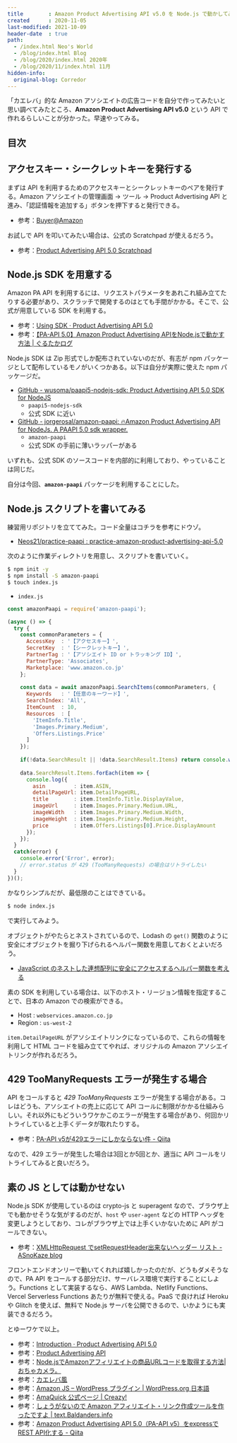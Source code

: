 ```yaml
---
title        : Amazon Product Advertising API v5.0 を Node.js で動かしてみた
created      : 2020-11-05
last-modified: 2021-10-09
header-date  : true
path:
  - /index.html Neo's World
  - /blog/index.html Blog
  - /blog/2020/index.html 2020年
  - /blog/2020/11/index.html 11月
hidden-info:
  original-blog: Corredor
---
```


「カエレバ」的な Amazon アソシエイトの広告コードを自分で作ってみたいと思い調べてみたところ、**Amazon Product Advertising API v5.0** という API で作れるらしいことが分かった。早速やってみる。

## 目次

## アクセスキー・シークレットキーを発行する

まずは API を利用するためのアクセスキーとシークレットキーのペアを発行する。Amazon アソシエイトの管理画面 → ツール → Product Advertising API と進み、「認証情報を追加する」ボタンを押下すると発行できる。

- 参考：[Buyer@Amazon](https://buyer.d1v1b.com/)

お試しで API を叩いてみたい場合は、公式の Scratchpad が使えるだろう。

- 参考：[Product Advertising API 5.0 Scratchpad](https://webservices.amazon.co.jp/paapi5/scratchpad/index.html)

## Node.js SDK を用意する

Amazon PA API を利用するには、リクエストパラメータをあれこれ組み立てたりする必要があり、スクラッチで開発するのはとても手間がかかる。そこで、公式が用意している SDK を利用する。

- 参考：[Using SDK · Product Advertising API 5.0](https://webservices.amazon.com/paapi5/documentation/quick-start/using-sdk.html)
- 参考：[【PA-API 5.0】Amazon Product Advertising APIをNode.jsで動かす方法 | ぐるたかログ](https://gurutaka-log.com/paapi-v5-amazon-product-advertising-api-nodejs)

Node.js SDK は Zip 形式でしか配布されていないのだが、有志が npm パッケージとして配布しているモノがいくつかある。以下は自分が実際に使えた npm パッケージだ。

- [GitHub - wusoma/paapi5-nodejs-sdk: Product Advertising API 5.0 SDK for NodeJS](https://github.com/wusoma/paapi5-nodejs-sdk)
  - `paapi5-nodejs-sdk`
  - 公式 SDK に近い
- [GitHub - jorgerosal/amazon-paapi: 🔥Amazon Product Advertising API for NodeJs. A PAAPI 5.0 sdk wrapper.](https://github.com/jorgerosal/amazon-paapi)
  - `amazon-paapi`
  - 公式 SDK の手前に薄いラッパーがある

いずれも、公式 SDK のソースコードを内部的に利用しており、やっていることは同じだ。

自分は今回、**`amazon-paapi`** パッケージを利用することにした。

## Node.js スクリプトを書いてみる

練習用リポジトリを立ててみた。コード全量はコチラを参考にドウゾ。

- [Neos21/practice-paapi : practice-amazon-product-advertising-api-5.0](https://github.com/Neos21/practice-paapi)

次のように作業ディレクトリを用意し、スクリプトを書いていく。

```bash
$ npm init -y
$ npm install -S amazon-paapi
$ touch index.js
```

- `index.js`

```javascript
const amazonPaapi = require('amazon-paapi');

(async () => {
  try {
    const commonParameters = {
      AccessKey  : '【アクセスキー】',
      SecretKey  : '【シークレットキー】',
      PartnerTag : '【アソシエイト ID or トラッキング ID】',
      PartnerType: 'Associates',
      Marketplace: 'www.amazon.co.jp'
    };
    
    const data = await amazonPaapi.SearchItems(commonParameters, {
      Keywords   : '【任意のキーワード】',
      SearchIndex: 'All',
      ItemCount  : 10,
      Resources  : [
        'ItemInfo.Title',
        'Images.Primary.Medium',
        'Offers.Listings.Price'
      ]
    });
    
    if(!data.SearchResult || !data.SearchResult.Items) return console.warn('Error', data);
    
    data.SearchResult.Items.forEach(item => {
      console.log({
        asin         : item.ASIN,
        detailPageUrl: item.DetailPageURL,
        title        : item.ItemInfo.Title.DisplayValue,
        imageUrl     : item.Images.Primary.Medium.URL,
        imageWidth   : item.Images.Primary.Medium.Width,
        imageHeight  : item.Images.Primary.Medium.Height,
        price        : item.Offers.Listings[0].Price.DisplayAmount
      });
    });
  }
  catch(error) {
    console.error('Error', error);
    // error.status が 429 (TooManyRequests) の場合はリトライしたい
  }
})();
```

かなりシンプルだが、最低限のことはできている。

```bash
$ node index.js
```

で実行してみよう。

オブジェクトがやたらとネストされているので、Lodash の `get()` 関数のように安全にオブジェクトを掘り下げられるヘルパー関数を用意しておくとよいだろう。

- [JavaScript のネストした連想配列に安全にアクセスするヘルパー関数を考える](/blog/2019/10/23-01.html)

素の SDK を利用している場合は、以下のホスト・リージョン情報を指定することで、日本の Amazon での検索ができる。

- Host : `webservices.amazon.co.jp`
- Region : `us-west-2`

`item.DetailPageURL` がアソシエイトリンクになっているので、これらの情報を利用して HTML コードを組み立ててやれば、オリジナルの Amazon アソシエイトリンクが作れるだろう。

## 429 TooManyRequests エラーが発生する場合

API をコールすると *429 TooManyRequests* エラーが発生する場合がある。コレはどうも、アソシエイトの売上に応じて API コールに制限がかかる仕組みらしい。それ以外にもどういうワケかこのエラーが発生する場合があり、何回かリトライしていると上手くデータが取れたりする。

- 参考：[PA-API v5が429エラーにしかならない件 - Qiita](https://qiita.com/YKInoMT/items/667475a3746f9c107733)

なので、429 エラーが発生した場合は3回とか5回とか、適当に API コールをリトライしてみると良いだろう。

## 素の JS としては動かせない

Node.js SDK が使用しているのは crypto-js と superagent なので、ブラウザ上でも動かせそうな気がするのだが、`host` や `user-agent` などの HTTP ヘッダを変更しようとしており、コレがブラウザ上では上手くいかないために API がコールできない。

- 参考：[XMLHttpRequest でsetRequestHeader出来ないヘッダー リスト - ASnoKaze blog](https://asnokaze.hatenablog.com/entry/20110530/1306720270)

フロントエンドオンリーで動いてくれれば嬉しかったのだが、どうもダメそうなので、PA API をコールする部分だけ、サーバレス環境で実行することにしよう。Functions として実装するなら、AWS Lambda、Netlify Functions、Vercel Serverless Functions あたりが無料で使える。PaaS で良ければ Heroku や Glitch を使えば、無料で Node.js サーバを公開できるので、いかようにも実装できるだろう。

とゆーワケで以上。

- 参考：[Introduction · Product Advertising API 5.0](https://webservices.amazon.com/paapi5/documentation/)
- 参考：[Product Advertising API](https://images-na.ssl-images-amazon.com/images/G/09/associates/paapi/dg/index.html)
- 参考：[Node.jsでAmazonアフィリエイトの商品URLコードを取得する方法|おちゃカメラ。](https://photo-tea.com/p/1803/amazon-how-to-itemlookup-nodejs/)
- 参考：[カエレバ風](https://kaereba.com/wind/)
- 参考：[Amazon JS – WordPress プラグイン | WordPress.org 日本語](https://ja.wordpress.org/plugins/amazonjs/)
- 参考：[AmaQuick 公式ページ | Creazy!](https://creazy.net/amazon_quick_affiliate)
- 参考：[しょうがないので Amazon アフィリエイト・リンク作成ツールを作ったですよ | text.Baldanders.info](https://text.baldanders.info/release/2019/01/amazon-product-advertising-api/)
- 参考：[Amazon Product Advertising API 5.0（PA-API v5）をexpressでREST API化する - Qiita](https://qiita.com/sakatech-jp/items/81ae452b979336c6e90d)
